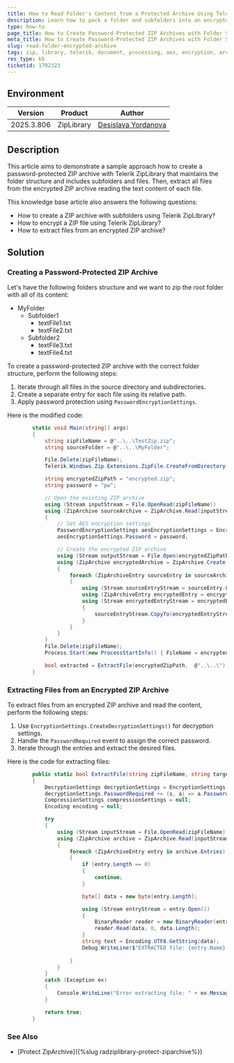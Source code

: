 ```yaml
---
title: How to Read Folder's Content from a Protected Archive Using Telerik ZipLibrary
description: Learn how to pack a folder and subfolders into an encrypted archive using Telerik ZipLibrary while maintaining the correct ZIP structure.
type: how-to
page_title: How to Create Password-Protected ZIP Archives with Folder Structure
meta_title: How to Create Password-Protected ZIP Archives with Folder Structure
slug: read-folder-encrypted-archive
tags: zip, library, telerik, document, processing, aes, encryption, archive, folders, password, protection
res_type: kb
ticketid: 1702323
---
```


## Environment

| Version | Product | Author | 
| ---- | ---- | ---- | 
| 2025.3.806| ZipLibrary|[Desislava Yordanova](https://www.telerik.com/blogs/author/desislava-yordanova)| 

## Description

This article aims to demonstrate a sample approach how to create a password-protected ZIP archive with Telerik ZipLibrary that maintains the folder structure and includes subfolders and files. Then, extract all files from the encrypted ZIP archive reading the text content of each file.

This knowledge base article also answers the following questions:
- How to create a ZIP archive with subfolders using Telerik ZipLibrary?
- How to encrypt a ZIP file using Telerik ZipLibrary?
- How to extract files from an encrypted ZIP archive?

## Solution

### Creating a Password-Protected ZIP Archive

Let's have the following folders structure and we want to zip the root folder with all of its content:

* MyFolder
    * Subfolder1
        * textFile1.txt
        * textFile2.txt
    * Subfolder2
        * textFile3.txt
        * textFile4.txt

To create a password-protected ZIP archive with the correct folder structure, perform the following steps:

1. Iterate through all files in the source directory and subdirectories.
2. Create a separate entry for each file using its relative path.
3. Apply password protection using `PasswordEncryptionSettings`.

Here is the modified code:

```csharp
        static void Main(string[] args)
        {
            string zipFileName = @"..\..\TestZip.zip";
            string sourceFolder = @"..\..\MyFolder";

            File.Delete(zipFileName);
            Telerik.Windows.Zip.Extensions.ZipFile.CreateFromDirectory(sourceFolder, zipFileName, TimeSpan.FromSeconds(10));

            string encryptedZipPath = "encrypted.zip";
            string password = "pw";

            // Open the existing ZIP archive
            using (Stream inputStream = File.OpenRead(zipFileName))
            using (ZipArchive sourceArchive = ZipArchive.Read(inputStream))
            {
                // Set AES encryption settings
                PasswordEncryptionSettings aesEncryptionSettings = EncryptionSettings.CreateAesPasswordEncryptionSettings();
                aesEncryptionSettings.Password = password;

                // Create the encrypted ZIP archive
                using (Stream outputStream = File.Open(encryptedZipPath, FileMode.Create))
                using (ZipArchive encryptedArchive = ZipArchive.Create(outputStream, null, null, aesEncryptionSettings))
                {
                    foreach (ZipArchiveEntry sourceEntry in sourceArchive.Entries)
                    {
                        using (Stream sourceEntryStream = sourceEntry.Open())
                        using (ZipArchiveEntry encryptedEntry = encryptedArchive.CreateEntry(sourceEntry.FullName))
                        using (Stream encryptedEntryStream = encryptedEntry.Open())
                        {
                            sourceEntryStream.CopyTo(encryptedEntryStream);
                        }
                    }
                }
            }
            File.Delete(zipFileName);
            Process.Start(new ProcessStartInfo() { FileName = encryptedZipPath, UseShellExecute = true });

            bool extracted = ExtractFile(encryptedZipPath,  @"..\..\");
        }

```

### Extracting Files from an Encrypted ZIP Archive

To extract files from an encrypted ZIP archive and read the content, perform the following steps:

1. Use `EncryptionSettings.CreateDecryptionSettings()` for decryption settings.
2. Handle the `PasswordRequired` event to assign the correct password.
3. Iterate through the entries and extract the desired files.

Here is the code for extracting files:

```csharp
        public static bool ExtractFile(string zipFileName, string targetPath)
        {
            DecryptionSettings decryptionSettings = EncryptionSettings.CreateDecryptionSettings();
            decryptionSettings.PasswordRequired += (s, a) => a.Password = "pw";
            CompressionSettings compressionSettings = null;
            Encoding encoding = null;

            try
            {
                using (Stream inputStream = File.OpenRead(zipFileName))
                using (ZipArchive archive = ZipArchive.Read(inputStream, encoding, compressionSettings, decryptionSettings))
                {
                    foreach (ZipArchiveEntry entry in archive.Entries)
                    {
                        if (entry.Length == 0)
                        {
                            continue;
                        }

                        byte[] data = new byte[entry.Length];

                        using (Stream entryStream = entry.Open())
                        {
                            BinaryReader reader = new BinaryReader(entryStream);
                            reader.Read(data, 0, data.Length);
                        }
                        string text = Encoding.UTF8.GetString(data);
                        Debug.WriteLine($"EXTRACTED file: {entry.Name}, Content: {text}");
        
                    }
                }
            }
            catch (Exception ex)
            {
                Console.WriteLine("Error extracting file: " + ex.Message);
            }

            return true;
        }
```

### See Also

- [Protect ZipArchive]({%slug radziplibrary-protect-ziparchive%})
